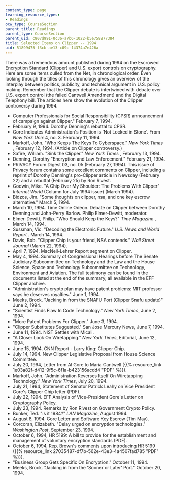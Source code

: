 ```yaml
---
content_type: page
learning_resource_types:
- Readings
ocw_type: CourseSection
parent_title: Readings
parent_type: CourseSection
parent_uid: c807d991-0c36-a7b6-1022-b5e758877384
title: Selected Items on Clipper -- 1994
uid: 51899475-f3cb-ae13-c09c-14374a7e426a
---
```


There was a tremendous amount published during 1994 on the Escrowed Encryption Standard (Clipper) and U.S. export controls on cryptography. Here are some items culled from the Net, in chronological order. Even looking through the titles of this chronology gives an overview of the interplay between politics, publicity, and technical argument in U.S. policy making. Remember that the Clipper debate is intertwined with debate over U.S. export control (the failed Cantwell Amendment) and the Digital Telephony bill. The articles here show the evolution of the Clipper controversy during 1994.

*   Computer Professionals for Social Responsibility (CPSR) announcement of campaign against Clipper." February 7, 1994.
*   February 9, 1994. Dorothy Denning's rebuttal to CPSR.
*   Gore Indicates Administration's Position is 'Not Locked in Stone'. From _New York Unix_ 4, no. 3. February 11, 1994.
*   Markoff, John. "Who Keeps The Keys To Cyberspace." _New York Times_ , February 12, 1994. (Article on Clipper controversy.)
*   Safire, William. "Sink the Clipper." _New York Times_ , February 13, 1994.
*   Denning, Dorothy "Encryption and Law Enforcement." February 21, 1994.
*   PRIVACY Forum Digest 03, no. 05 (February 27, 1994). This issue of Privacy forum contains some excellent comments on Clipper, including a reprint of Dorothy Denning's pro-Clipper article in Newsday (February 22) and a rebuttal (February 25) by Ron Rivest.
*   Godwin, Mike. "A Chip Over My Shoulder: The Problems With Clipper" _Internet World_ (Column for July 1994 issue) (March 1994).
*   Bidzos, Jim. "Some thoughts on clipper, nsa, and one key escrow alternative." March 5, 1994.
*   March 10, 1994. Time Online Odeon. Debate on Clipper between Dorothy Denning and John-Perry Barlow. Philip Elmer-Dewitt, moderator.
*   Elmer-Dewitt, Philip. "Who Should Keep the Keys?" _Time Magazine_ , March 14, 1994.
*   Sussman, Vic. "Decoding the Electronic Future." _U.S. News and World Report_ . March 14, 1994.
*   Davis, Bob. "Clipper Chip is your friend, NSA contends." _Wall Street Journal_ (March 22, 1994).
*   April 7, 1994. MacNeil-Lehrer Report segment on Clipper.
*   May 4, 1994. Summary of Congressional Hearings before The Senate Judiciary Subcommittee on Technology and the Law and the House Science, Space and Technology Subcommittee on Technology, Environment and Aviation. The full testimony can be found in the documents listed at the end of the summary, all available in the EFF Clipper archive.
*   "Administration's crypto plan may have patent problems: MIT professor says he deserves royalties." June 1, 1994.
*   Meeks, Brock. "Jacking in from the SNAFU Port (Clipper Snafu update)" June 2, 1994.
*   "Scientist Finds Flaw In Code Technology." _New York Times_, June 2, 1994.
*   "More Patent Problems For Clipper." June 3, 1994.
*   "Clipper Substitutes Suggested." San Jose Mercury News, June 7, 1994.
*   June 11, 1994. NIST Settles with Micali.
*   "A Closer Look On Wiretapping." _New York Times_, Editorial, June 12, 1994.
*   June 15, 1994. CNN Report - Larry King: Clipper Chip.
*   July 14, 1994. New Clipper Legislative Proposal from House Science Committee.
*   July 20, 1994, Letter from Al Gore to Maria Cantwell ({{% resource_link 1e03a82f-d412-9f5c-6f1a-b423156acdd4 "PDF" %}}).
*   Markoff, John. "Administration Reverses Itself On Wiretapping Technology." _New York Times_, July 20, 1994.
*   July 21, 1994, Statement of Senator Patrick Leahy on Vice President Gore's Clipper Chip letter (PDF).
*   July 22, 1994. EFF Analysis of Vice-President Gore's Letter on Cryptography Policy.
*   July 23, 1994. Remarks by Ron Rivest on Government Crypto Policy.
*   Bunker, Ted. "Is it 1984?" _LAN Magazine_, August 1994.
*   August 8, 1994. Gore Letter and Software Key Escrow (Tim May).
*   Corcoran, Elizabeth. "Delay urged on encryption technologies." _Washington Post_, September 23, 1994.
*   October 6, 1994, HR 5199: A bill to provide for the establishment and management of voluntary encryption standards (PDF).
*   October 6, 1994, Rep. Brown's comments upon introducing HR 5199 ({{% resource_link 27035487-df7b-562e-43e3-4a4507fad785 "PDF" %}}).
*   "Business Group Gets Specific On Encryption." October 11, 1994.
*   Meeks, Brock. "Jacking in from the 'Sooner or Later' Port." October 20, 1994.